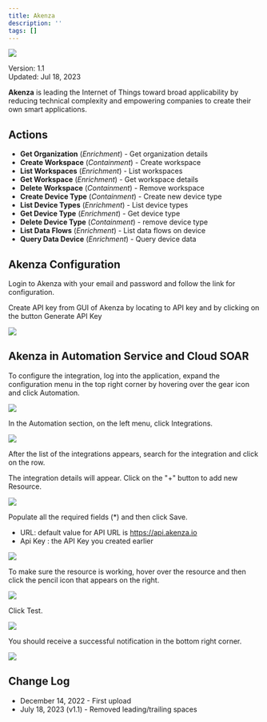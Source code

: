 ```yaml
---
title: Akenza
description: ''
tags: []
---
```


![](/img/platform-services/automation-service/app-central/logos/akenza.png)

Version: 1.1  
Updated: Jul 18, 2023

**Akenza** is leading the Internet of Things toward broad applicability by reducing technical complexity and empowering companies to create their own smart applications.

## Actions

* **Get Organization**  (*Enrichment*) - Get organization details
* **Create Workspace**  (*Containment*) - Create workspace
* **List Workspaces**  (*Enrichment*) - List workspaces
* **Get Workspace**  (*Enrichment*) - Get workspace details
* **Delete Workspace**  (*Containment*) - Remove workspace
* **Create Device Type** (*Containment*) - Create new device type
* **List Device Types** (*Enrichment*) - List device types
* **Get Device Type** (*Enrichment*) - Get device type
* **Delete Device Type** (*Containment*) - remove device type
* **List Data Flows** (*Enrichment*) - List data flows on device
* **Query Data Device** (*Enrichment*) - Query device data

## Akenza Configuration

Login to Akenza with your email and password and follow the link for configuration.

Create API key from GUI of Akenza by locating to API key and by clicking on the button Generate API Key

![](/img/platform-services/automation-service/app-central/integrations/akenza/akenza-1.png)

## Akenza in Automation Service and Cloud SOAR

To configure the integration, log into the application, expand the configuration menu in the top right corner by hovering over the gear icon and click Automation.

![](/img/platform-services/automation-service/app-central/integrations/akenza/akenza-2.png)

In the Automation section, on the left menu, click Integrations.

![](/img/platform-services/automation-service/app-central/integrations/akenza/akenza-3.png)

After the list of the integrations appears, search for the integration and click on the row.

The integration details will appear. Click on the "+" button to add new Resource.

![](/img/platform-services/automation-service/app-central/integrations/akenza/akenza-4.png)

Populate all the required fields (\*) and then click Save.

* URL: default value for API URL is https://api.akenza.io
* Api Key : the API Key you created earlier

![](/img/platform-services/automation-service/app-central/integrations/akenza/akenza-5.png)

To make sure the resource is working, hover over the resource and then click the pencil icon that appears on the right.

![](/img/platform-services/automation-service/app-central/integrations/akenza/akenza-6.png)

Click Test.

![](/img/platform-services/automation-service/app-central/integrations/akenza/akenza-7.png)   


You should receive a successful notification in the bottom right corner.

![](/img/platform-services/automation-service/app-central/integrations/akenza/akenza-8.png)

  
 

## Change Log

* December 14, 2022 - First upload
* July 18, 2023 (v1.1) - Removed leading/trailing spaces
